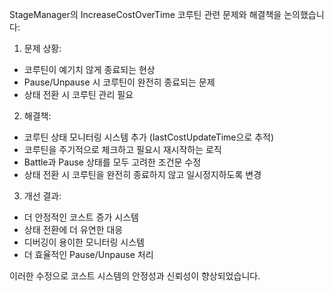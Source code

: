 StageManager의 IncreaseCostOverTime 코루틴 관련 문제와 해결책을 논의했습니다:

1. 문제 상황:
- 코루틴이 예기치 않게 종료되는 현상
- Pause/Unpause 시 코루틴이 완전히 종료되는 문제
- 상태 전환 시 코루틴 관리 필요

2. 해결책:
- 코루틴 상태 모니터링 시스템 추가 (lastCostUpdateTime으로 추적)
- 코루틴을 주기적으로 체크하고 필요시 재시작하는 로직
- Battle과 Pause 상태를 모두 고려한 조건문 수정
- 상태 전환 시 코루틴을 완전히 종료하지 않고 일시정지하도록 변경

3. 개선 결과:
- 더 안정적인 코스트 증가 시스템
- 상태 전환에 더 유연한 대응
- 디버깅이 용이한 모니터링 시스템
- 더 효율적인 Pause/Unpause 처리

이러한 수정으로 코스트 시스템의 안정성과 신뢰성이 향상되었습니다.